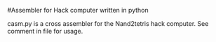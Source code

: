 #Assembler for Hack computer written in python

casm.py is a cross assembler for the Nand2tetris hack computer. See comment in file for usage.
